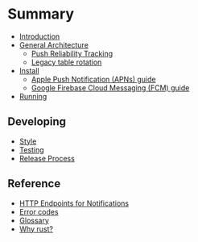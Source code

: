 # Summary
<!-- NOTE: `mdbook build` will create documents if they're not present. It uses
     the path specified in the parenthesis. It has no idea about internal links
     so (foo.md#bar) will create a doc named "foo.md#bar".
-->
* [Introduction](index.md)
* [General Architecture](architecture.md)
  * [Push Reliability Tracking](reliability.md)
  * [Legacy table rotation](table_rotation.md)
* [Install](install.md)
  * [Apple Push Notification (APNs) guide](apns.md)
  * [Google Firebase Cloud Messaging (FCM) guide](fcm.md)
* [Running](running.md)

## Developing

* [Style](style.md)
* [Testing](testing.md)
* [Release Process](releasing.md)

## Reference

* [HTTP Endpoints for Notifications](http.md)
* [Error codes](errors.md)
* [Glossary](glossary.md)
* [Why rust?](rust.md)
